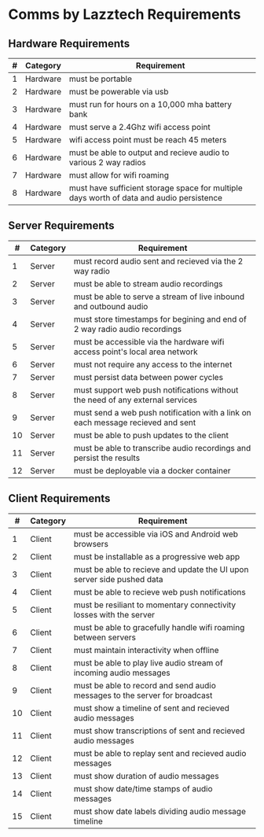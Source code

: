 # Comms by Lazztech Requirements

## Hardware Requirements

| # |  Category | Requirement |
| -------- | ------- | ------- |
| 1 | Hardware | must be portable |
| 2 | Hardware | must be powerable via usb |
| 3 | Hardware | must run for hours on a 10,000 mha battery bank |
| 4 | Hardware | must serve a 2.4Ghz wifi access point |
| 5 | Hardware | wifi access point must be reach 45 meters |
| 6 | Hardware | must be able to output and recieve audio to various 2 way radios |
| 7 | Hardware | must allow for wifi roaming |
| 8 | Hardware | must have sufficient storage space for multiple days worth of data and audio persistence |

## Server Requirements

| # |  Category | Requirement |
| -------- | ------- | ------- |
| 1 | Server | must record audio sent and recieved via the 2 way radio |
| 2 | Server | must be able to stream audio recordings |
| 3 | Server | must be able to serve a stream of live inbound and outbound audio |
| 4 | Server | must store timestamps for begining and end of 2 way radio audio recordings |
| 5 | Server | must be accessible via the hardware wifi access point's local area network |
| 6 | Server | must not require any access to the internet |
| 7 | Server | must persist data between power cycles |
| 8 | Server | must support web push notifications without the need of any external services |
| 9 | Server | must send a web push notification with a link on each message recieved and sent |
| 10 | Server | must be able to push updates to the client |
| 11 | Server | must be able to transcribe audio recordings and persist the results |
| 12 | Server | must be deployable via a docker container |

## Client Requirements

| # |  Category | Requirement |
| -------- | ------- | ------- |
| 1 | Client | must be accessible via iOS and Android web browsers |
| 2 | Client | must be installable as a progressive web app |
| 3 | Client | must be able to recieve and update the UI upon server side pushed data |
| 4 | Client | must be able to recieve web push notifications |
| 5 | Client | must be resiliant to momentary connectivity losses with the server |
| 6 | Client | must be able to gracefully handle wifi roaming between servers |
| 7 | Client | must maintain interactivity when offline |
| 8 | Client | must be able to play live audio stream of incoming audio messages |
| 9 | Client | must be able to record and send audio messages to the server for broadcast |
| 10 | Client | must show a timeline of sent and recieved audio messages |
| 11 | Client | must show transcriptions of sent and recieved audio messages |
| 12 | Client | must be able to replay sent and recieved audio messages |
| 13 | Client | must show duration of audio messages |
| 14 | Client | must show date/time stamps of audio messages |
| 15 | Client | must show date labels dividing audio message timeline |